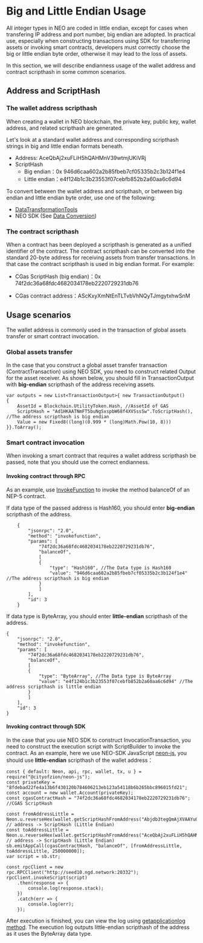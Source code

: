 # Big and Little Endian Usage

All integer types in NEO are coded in little endian, except for cases when transfering IP address and port number, big endian are adopted.
In practical use,  especially when constructing transactions using SDK for transferring assets or invoking smart contracts, developers must correctly choose the big or little endian byte order, otherwise it may lead to the loss of assets.

In this section, we will describe endianness usage of the wallet address and contract scripthash in some common scenarios.

## Address and ScriptHash
### The wallet address scripthash
When creating a wallet in NEO blockchain, the private key, public key, wallet address, and related scripthash are generated.

Let's look at a standard wallet address and corresponding scripthash strings in big and little endian formats beneath.

- Address: AceQbAj2xuFLiH5hQAHMnV39wtmjUKiVRj
- ScriptHash
  - Big endian：0x 946d6caa602a2b85fbeb7cf05335b2c3b124f1e4
  - Little endian：e4f124b1c3b23553f07cebfb852b2a60aa6c6d94

To convert between the wallet address and scripthash, or between big endian and little endian byte order, use one of the following:

- [DataTransformationTools](https://peterlinx.github.io/DataTransformationTools/)
- NEO SDK (See [Data Conversion](../sdk/conversion.md))

### The contract scripthash
When a contract has been deployed a scripthash is generated as a unified identifier of the contract. The contract scripthash can be converted into the standard 20-byte address for receiving assets from transfer transactions. In that case the contract scripthash is used in big endian format. For example:

- CGas ScriptHash (big endian)：0x 74f2dc36a68fdc4682034178eb2220729231db76 

- CGas contract address：AScKxyXmNtEnTLTvbVhNQyTJmgytxhwSnM

## Usage scenarios
The wallet address is commonly used in the transaction of global assets transfer or smart contract invocation.
### Global assets transfer
In the case that you construct a global asset transfer transaction (ContractTransaction) using NEO SDK, you need to construct related Output for the asset receiver. As shown below, you should fill in TransactionOutput with **big-endian** scripthash of the address receiving assets.

```
var outputs = new List<TransactionOutput>{ new TransactionOutput()
{
    AssetId = Blockchain.UtilityToken.Hash, //AssetId of GAS
    ScriptHash = "Ad1HKAATNmFT5buNgSxspbW68f4XVSssSw".ToScriptHash(), //The address scripthash is big endian
    Value = new Fixed8((long)(0.999 * (long)Math.Pow(10, 8)))
}}.ToArray();
```

### Smart contract invocation
When invoking a smart contract that requires a wallet address scripthash be passed, note that you should use the correct endianness.

#### Invoking contract through RPC

As an example, use [InvokeFunction](../../reference/rpc/latest-version/api/invokefunction.md) to invoke the method balanceOf of an NEP-5 contract.

If data type of the passed address is Hash160, you should enter **big-endian** scripthash of the address.

```
    {
        "jsonrpc": "2.0",
        "method": "invokefunction",
        "params": [
            "74f2dc36a68fdc4682034178eb2220729231db76",
            "balanceOf",
            [
            {
                "type": "Hash160", //The Data type is Hash160
                "value": "946d6caa602a2b85fbeb7cf05335b2c3b124f1e4" //The address scripthash is big endian
            }
            ]
        ],
        "id": 3
    }
```

If data type is ByteArray, you should enter **little-endian** scripthash of the address.

```
{
    "jsonrpc": "2.0",
    "method": "invokefunction",
    "params": [
        "74f2dc36a68fdc4682034178eb2220729231db76",
        "balanceOf",
        [
        {
            "type": "ByteArray", //The Data type is ByteArray
            "value": "e4f124b1c3b23553f07cebfb852b2a60aa6c6d94" //The address scripthash is little endian
        }
        ]
    ],
    "id": 3
}
```

#### Invoking contract through SDK


In the case that you use NEO SDK to construct InvocationTransaction, you need to construct the execution script with ScriptBuilder to invoke the contract. As an example, here we use NEO-SDK JavaScript [neon-js](http://cityofzion.io/neon-js/en/), you should use **little-endian** scripthash of the wallet address：

```
const { default: Neon, api, rpc, wallet, tx, u } = require("@cityofzion/neon-js");
const privateKey = "8fdebad22fe4a13b6f430120b784606213eb123a54118b6b265bbc896015fd21";
const account = new wallet.Account(privateKey);
const cgasContractHash = "74f2dc36a68fdc4682034178eb2220729231db76"; //CGAS ScriptHash

const fromAddressLittle = Neon.u.reverseHex(wallet.getScriptHashFromAddress("Abjdb3tegQmAjXVAAYuQPHG9Lw4j2mjUhT")); // address -> ScriptHash (Little Endian)
const toAddressLittle = Neon.u.reverseHex(wallet.getScriptHashFromAddress("AceQbAj2xuFLiH5hQAHMnV39wtmjUKiVRj")); // address -> ScriptHash (Little Endian)
sb.emitAppCall(cgasContractHash, "balanceOf", [fromAddressLittle, toAddressLittle, 250000000]);
var script = sb.str;

const rpcClient = new rpc.RPCClient("http://seed10.ngd.network:20332");
rpcClient.invokeScript(script)
    .then(response => {
        console.log(response.stack);
    })
    .catch(err => {
        console.log(err);
    });
```

After execution is finished, you can view the log using [getapplicationlog method](../../reference/rpc/latest-version/api/getapplicationlog.md). The execution log outputs little-endian scripthash of the address as it uses the ByteArray data type.
